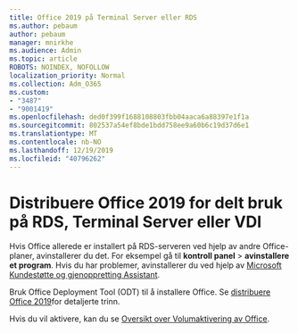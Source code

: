 ```yaml
---
title: Office 2019 på Terminal Server eller RDS
ms.author: pebaum
author: pebaum
manager: mnirkhe
ms.audience: Admin
ms.topic: article
ROBOTS: NOINDEX, NOFOLLOW
localization_priority: Normal
ms.collection: Adm_O365
ms.custom:
- "3487"
- "9001419"
ms.openlocfilehash: ded0f399f1688108803fbb04aaca6a88397e1f1a
ms.sourcegitcommit: 802537a54ef8bde1bdd758ee9a60b6c19d37d6e1
ms.translationtype: MT
ms.contentlocale: nb-NO
ms.lasthandoff: 12/19/2019
ms.locfileid: "40796262"
---
```

# <a name="deploying-office-2019-for-shared-use-on-rds-terminal-server-or-vdi"></a>Distribuere Office 2019 for delt bruk på RDS, Terminal Server eller VDI

Hvis Office allerede er installert på RDS-serveren ved hjelp av andre Office-planer, avinstallerer du det. For eksempel gå til **kontroll panel** > **avinstallere et program**. Hvis du har problemer, avinstallerer du ved hjelp av [Microsoft Kundestøtte og gjenoppretting Assistant](https://aka.ms/SARA-OfficeUninstall-Alchemy). 

Bruk Office Deployment Tool (ODT) til å installere Office. Se [distribuere Office 2019](https://docs.microsoft.com/deployoffice/office2019/deploy)for detaljerte trinn.

Hvis du vil aktivere, kan du se [Oversikt over Volumaktivering av Office](https://docs.microsoft.com/deployoffice/vlactivation/plan-volume-activation-of-office).